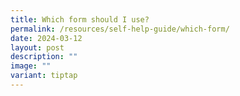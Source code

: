 ```yaml
---
title: Which form should I use?
permalink: /resources/self-help-guide/which-form/
date: 2024-03-12
layout: post
description: ""
image: ""
variant: tiptap
---
```

